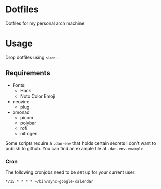 # Dotfiles

Dotfiles for my personal arch machine

# Usage

Drop dotfiles using `stow .`

## Requirements

- Fonts:
  - Hack
  - Noto Color Emoji
- neovim:
  - plug
- xmonad
  - picom
  - polybar
  - rofi
  - nitrogen

Some scripts require a `.dan-env` that holds certain secrets
I don't want to publish to github. You can find an example file
at `.dan-env.example`.

### Cron

The following cronjobs need to be set up for your current user:

```
*/15 * * * * ~/bin/sync-google-calendar
```
